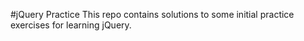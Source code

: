 #jQuery Practice
This repo contains solutions to some initial practice exercises for learning jQuery.
